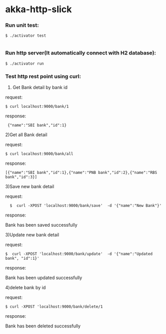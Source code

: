# akka-http-slick

### Run unit test:
```
$ ./activator test
 
 ```

### Run http server(It automatically connect with H2 database):
```
$ ./activator run

```

### Test http rest point using curl:

1) Get Bank detail by bank id

 request:
 ```
$ curl localhost:9000/bank/1
 
 ```
response:
```
 {"name":"SBI bank","id":1}
 ```

2)Get all Bank detail


 request:
```
$ curl localhost:9000/bank/all
```
response:
```
[{"name":"SBI bank","id":1},{"name":"PNB bank","id":2},{"name":"RBS bank","id":3}]
```

3)Save new bank detail

 request:
 ```
   $  curl -XPOST 'localhost:9000/bank/save'  -d '{"name":"New Bank"}'
   ```
   
 response:
 
 Bank has  been saved successfully

3)Update new bank detail

  request:
  ```
  $  curl -XPOST 'localhost:9000/bank/update'  -d '{"name":"Updated bank", "id":1}'
  
  ```
  
  response:
  
   Bank has  been updated successfully

4)delete bank by id

  request:
    
  ```
  $ curl -XPOST 'localhost:9000/bank/delete/1
  
  ```
  response:
  
  Bank has been deleted successfully
